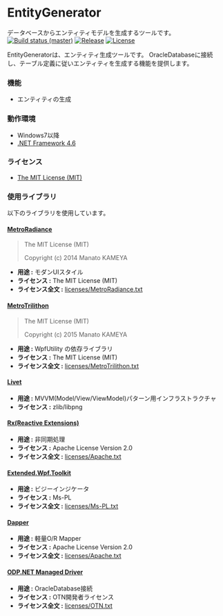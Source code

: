 # EntityGenerator
データベースからエンティティモデルを生成するツールです。
[![Build status (master)](https://img.shields.io/appveyor/ci/thirdplay/EntityGenerator/master.svg?style=flat-square)](https://ci.appveyor.com/project/thirdplay/entitygenerator/branch/master)
[![Release](https://img.shields.io/github/release/thirdplay/EntityGenerator.svg?style=flat-square)](https://github.com/thirdplay/EntityGenerator/releases/latest)
[![License](https://img.shields.io/github/license/thirdplay/EntityGenerator.svg?style=flat-square)](https://github.com/thirdplay/EntityGenerator/blob/master/LICENSE.txt)

EntityGeneratorは、エンティティ生成ツールです。
OracleDatabaseに接続し、テーブル定義に従いエンティティを生成する機能を提供します。

### 機能
* エンティティの生成

### 動作環境
* Windows7以降
* [.NET Framework 4.6](https://www.microsoft.com/ja-jp/download/details.aspx?id=48130)

### ライセンス

* [The MIT License (MIT)](LICENSE.txt)

### 使用ライブラリ

以下のライブラリを使用しています。

#### [MetroRadiance](https://github.com/Grabacr07/MetroRadiance)

> The MIT License (MIT)
> 
> Copyright (c) 2014 Manato KAMEYA

* **用途 :** モダンUIスタイル
* **ライセンス :** The MIT License (MIT)
* **ライセンス全文 :** [licenses/MetroRadiance.txt](licenses/MetroRadiance.txt)

#### [MetroTrilithon](https://github.com/Grabacr07/MetroTrilithon)

> The MIT License (MIT)
> 
> Copyright (c) 2015 Manato KAMEYA

* **用途 :** WpfUtility の依存ライブラリ
* **ライセンス :** The MIT License (MIT)
* **ライセンス全文 :** [licenses/MetroTrilithon.txt](licenses/MetroTrilithon.txt)

#### [Livet](https://github.com/ugaya40/Livet)

* **用途 :** MVVM(Model/View/ViewModel)パターン用インフラストラクチャ
* **ライセンス :** zlib/libpng

#### [Rx(Reactive Extensions)](https://rx.codeplex.com/)

* **用途 :** 非同期処理
* **ライセンス :** Apache License Version 2.0
* **ライセンス全文 :** [licenses/Apache.txt](licenses/Apache.txt)

#### [Extended.Wpf.Toolkit](http://wpftoolkit.codeplex.com/)

* **用途 :** ビジーインジケータ
* **ライセンス :** Ms-PL
* **ライセンス全文 :** [licenses/Ms-PL.txt](licenses/Ms-PL.txt)

#### [Dapper](https://github.com/StackExchange/dapper-dot-net)

* **用途 :** 軽量O/R Mapper
* **ライセンス :** Apache License Version 2.0
* **ライセンス全文 :** [licenses/Apache.txt](licenses/Apache.txt)

#### [ODP.NET Managed Driver](http://www.oracle.com/technetwork/index.html)

* **用途 :** OracleDatabase接続
* **ライセンス :** OTN開発者ライセンス
* **ライセンス全文 :** [licenses/OTN.txt](licenses/OTN.txt)
